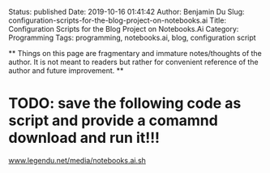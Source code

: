 Status: published
Date: 2019-10-16 01:41:42
Author: Benjamin Du
Slug: configuration-scripts-for-the-blog-project-on-notebooks.ai
Title: Configuration Scripts for the Blog Project on Notebooks.Ai
Category: Programming
Tags: programming, notebooks.ai, blog, configuration script

**
Things on this page are fragmentary and immature notes/thoughts of the author.
It is not meant to readers but rather for convenient reference of the author and future improvement.
**

# TODO: save the following code as script and provide a comamnd download and run it!!!

www.legendu.net/media/notebooks.ai.sh
